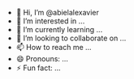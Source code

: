 - 👋 Hi, I’m @abielalexavier
- 👀 I’m interested in ...
- 🌱 I’m currently learning ...
- 💞️ I’m looking to collaborate on ...
- 📫 How to reach me ...
- 😄 Pronouns: ...
- ⚡ Fun fact: ...

<!---
abielalexavier/abielalexavier is a ✨ special ✨ repository because its `README.md` (this file) appears on your GitHub profile.
You can click the Preview link to take a look at your changes.
--->
